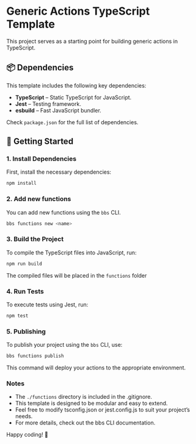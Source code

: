 # Generic Actions TypeScript Template

This project serves as a starting point for building generic actions in TypeScript.

## 📦 Dependencies

This template includes the following key dependencies:

- **TypeScript** – Static TypeScript for JavaScript.
- **Jest** – Testing framework.
- **esbuild** – Fast JavaScript bundler.

Check `package.json` for the full list of dependencies.

## 🚀 Getting Started

### 1. Install Dependencies

First, install the necessary dependencies:

```sh
npm install
```

### 2. Add new functions

You can add new functions using the `bbs` CLI.

```sh
bbs functions new <name>
```

### 3. Build the Project

To compile the TypeScript files into JavaScript, run:

```sh
npm run build
```

The compiled files will be placed in the `functions` folder

### 4. Run Tests

To execute tests using Jest, run:

```sh
npm test
```

### 5. Publishing

To publish your project using the `bbs` CLI, use:

```sh
bbs functions publish
```

This command will deploy your actions to the appropriate environment.

### Notes

- The `./functions` directory is included in the .gitignore.
- This template is designed to be modular and easy to extend.
- Feel free to modify tsconfig.json or jest.config.js to suit your project’s needs.
- For more details, check out the bbs CLI documentation.

Happy coding! 🚀
